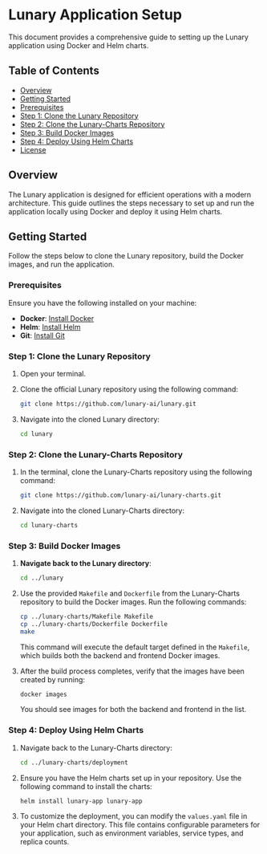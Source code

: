 
# Lunary Application Setup

This document provides a comprehensive guide to setting up the Lunary application using Docker and Helm charts.

## Table of Contents

- [Overview](#overview)
- [Getting Started](#getting-started)
- [Prerequisites](#prerequisites)
- [Step 1: Clone the Lunary Repository](#step-1-clone-the-lunary-repository)
- [Step 2: Clone the Lunary-Charts Repository](#step-2-clone-the-lunary-charts-repository)
- [Step 3: Build Docker Images](#step-3-build-docker-images)
- [Step 4: Deploy Using Helm Charts](#step-4-deploy-using-helm-charts)
- [License](#license)

## Overview

The Lunary application is designed for efficient operations with a modern architecture. This guide outlines the steps necessary to set up and run the application locally using Docker and deploy it using Helm charts.

## Getting Started

Follow the steps below to clone the Lunary repository, build the Docker images, and run the application.

### Prerequisites

Ensure you have the following installed on your machine:

- **Docker**: [Install Docker](https://docs.docker.com/get-docker/)
- **Helm**: [Install Helm](https://helm.sh/docs/intro/install/)
- **Git**: [Install Git](https://git-scm.com/downloads)

### Step 1: Clone the Lunary Repository

1. Open your terminal.
2. Clone the official Lunary repository using the following command:

   ```bash
   git clone https://github.com/lunary-ai/lunary.git
   ```

3. Navigate into the cloned Lunary directory:

   ```bash
   cd lunary
   ```

### Step 2: Clone the Lunary-Charts Repository

1. In the terminal, clone the Lunary-Charts repository using the following command:

   ```bash
   git clone https://github.com/lunary-ai/lunary-charts.git
   ```

2. Navigate into the cloned Lunary-Charts directory:

   ```bash
   cd lunary-charts
   ```

### Step 3: Build Docker Images

1. **Navigate back to the Lunary directory**:

   ```bash
   cd ../lunary
   ```

2. Use the provided `Makefile` and `Dockerfile` from the Lunary-Charts repository to build the Docker images. Run the following commands:

   ```bash
   cp ../lunary-charts/Makefile Makefile
   cp ../lunary-charts/Dockerfile Dockerfile
   make
   ```

   This command will execute the default target defined in the `Makefile`, which builds both the backend and frontend Docker images.

3. After the build process completes, verify that the images have been created by running:

   ```bash
   docker images
   ```

   You should see images for both the backend and frontend in the list.

### Step 4: Deploy Using Helm Charts

1. Navigate back to the Lunary-Charts directory:

   ```bash
   cd ../lunary-charts/deployment
   ```

2. Ensure you have the Helm charts set up in your repository. Use the following command to install the charts:

   ```bash
   helm install lunary-app lunary-app 
   ```

3. To customize the deployment, you can modify the `values.yaml` file in your Helm chart directory. This file contains configurable parameters for your application, such as environment variables, service types, and replica counts.


